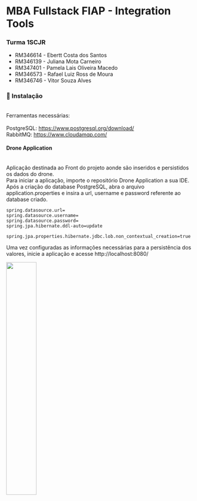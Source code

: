 # MBA Fullstack FIAP -  Integration Tools 

### Turma 1SCJR
+ RM346614 - Ebertt Costa dos Santos 
+ RM346139 - Juliana Mota Carneiro 
+ RM347401 - Pamela Lais Oliveira Macedo 
+ RM346573 - Rafael Luiz Ross de Moura 
+ RM346746 - Vitor Souza Alves 

### 🔧 Instalação
<br>Ferramentas necessárias:<br>
<br>PostgreSQL: https://www.postgresql.org/download/</br>
RabbitMQ: https://www.cloudamqp.com/

#### Drone Application
<br>Aplicação destinada ao Front do projeto aonde são inseridos e persistidos os dados do drone. </br>
Para iniciar a aplicação, importe o repositório Drone Application a sua IDE. Após a criação do database PostgreSQL, abra o arquivo application.properties
e insira a url, username e password referente ao database criado. 

```
spring.datasource.url=
spring.datasource.username=
spring.datasource.password=
spring.jpa.hibernate.ddl-auto=update

spring.jpa.properties.hibernate.jdbc.lob.non_contextual_creation=true
```

Uma vez configuradas as informações necessárias para a persistência dos valores, inicie a aplicação e acesse http://localhost:8080/

<img src="https://user-images.githubusercontent.com/114959652/204373792-5cb95598-be4a-43f1-a6d8-f1d32b554ebb.png"  width="40%" height="40%">

